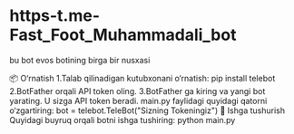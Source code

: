 # https-t.me-Fast_Foot_Muhammadali_bot
bu bot evos botining birga bir nusxasi

📦 O‘rnatish
1.Talab qilinadigan kutubxonani o‘rnatish:
pip install telebot
2.BotFather orqali API token oling.
3.BotFather ga kiring va yangi bot yarating. U sizga API token beradi.
main.py faylidagi quyidagi qatorni o‘zgartiring:
bot = telebot.TeleBot("Sizning Tokeningiz")
🚀 Ishga tushurish
Quyidagi buyruq orqali botni ishga tushiring:
python main.py
